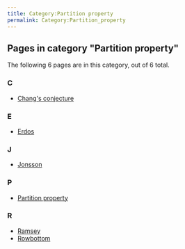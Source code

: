 ```yaml
---
title: Category:Partition property
permalink: Category:Partition_property
---
```














## Pages in category "Partition property"

The following 6 pages are in this category, out of 6 total.


### C

-   [Chang's
    conjecture](Chang%27s_conjecture "Chang's conjecture")

### E

-   [Erdos](Erdos "Erdos")

### J

-   [Jonsson](Jonsson "Jonsson")

### P

-   [Partition
    property](Partition_property "Partition property")

### R

-   [Ramsey](Ramsey "Ramsey")
-   [Rowbottom](Rowbottom "Rowbottom")





